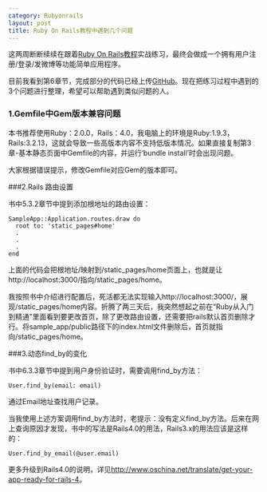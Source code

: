 ```yaml
---
category: Rubyonrails
layout: post
title: Ruby On Rails教程中遇到几个问题
---
```


这两周断断续续在跟着[Ruby On Rails教程](http://railstutorial-china.org/)实战练习，最终会做成一个拥有用户注册/登录/发微博等功能简单应用程序。

目前我看到第6章节，完成部分的代码已经上传[GitHub](https://github.com/wangyzyoga/sample_app)。现在把练习过程中遇到的3个问题进行整理，希望可以帮助遇到类似问题的人。

### 1.Gemfile中Gem版本兼容问题

本书推荐使用Ruby：2.0.0，Rails：4.0，我电脑上的环境是Ruby:1.9.3，Rails:3.2.13，这就会导致一些高版本内容不支持低版本情况。如果直接复制第3章-基本静态页面中Gemfile的内容，并运行‘bundle install’时会出现问题。

大家根据错误提示，修改Gemfile对应Gem的版本即可。

###2.Rails 路由设置

书中5.3.2章节中提到添加根地址的路由设置：

    SampleApp::Application.routes.draw do
      root to: 'static_pages#home'
      .
      .
      .
    end

上面的代码会把根地址/映射到/static_pages/home页面上，也就是让http://localhost:3000/指向/static_pages/home。

我按照书中介绍进行配置后，死活都无法实现输入http://localhost:3000/，展现/static_pages/home内容。折腾了两三天后，我突然想起之前在“Ruby从入门到精通”里面看到要更改首页，除了更改路由设置，还需要把rails默认首页删除才行。将sample_app/public路径下的index.html文件删除后，首页就指向/static_pages/home。

###3.动态find_by的变化

书中6.3.3章节中提到用户身份验证时，需要调用find_by方法：

    User.find_by(email: email)

通过Email地址查找用户记录。

当我使用上述方案调用find_by方法时，老提示：没有定义find_by方法。后来在网上查询原因才发现，书中的写法是Rails4.0的用法，Rails3.x的用法应该是这样的：

    User.find_by_email(@user.email)

更多升级到Rails4.0的说明，详见<http://www.oschina.net/translate/get-your-app-ready-for-rails-4>。











    















